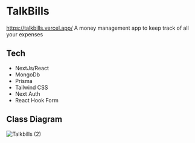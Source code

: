 # TalkBills
https://talkbills.vercel.app/
A money management app to keep track of all your expenses
## Tech
- NextJs/React
- MongoDb
- Prisma
- Tailwind CSS
- Next Auth
- React Hook Form


## Class Diagram
![Talkbills (2)](https://github.com/aniketsinha5552/talkbills/assets/104712880/3a13ce8c-8395-409d-8daa-82d6ad27a913)

